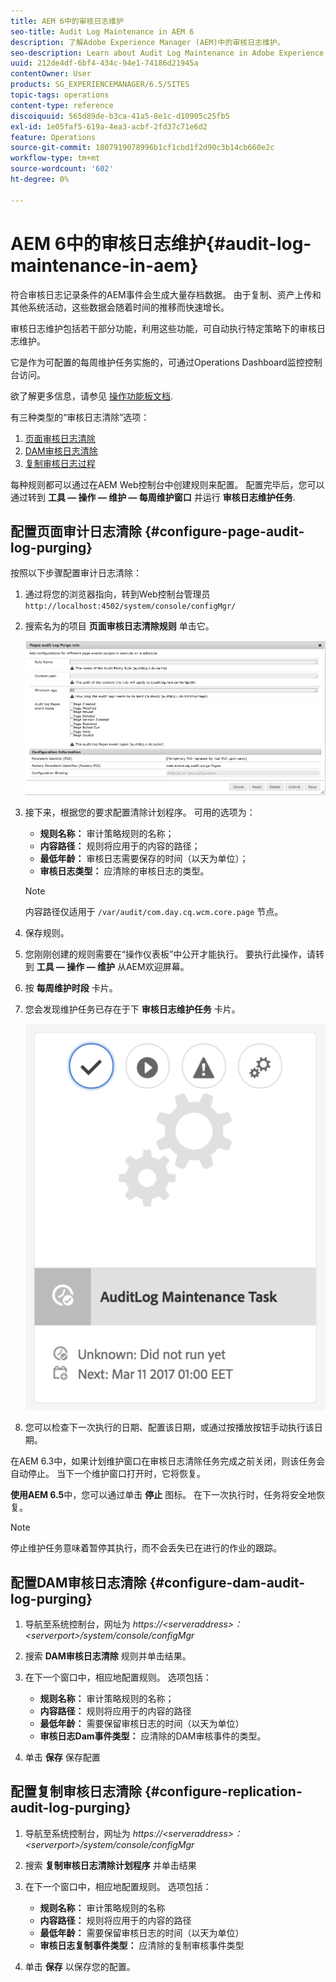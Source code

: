 ```yaml
---
title: AEM 6中的审核日志维护
seo-title: Audit Log Maintenance in AEM 6
description: 了解Adobe Experience Manager (AEM)中的审核日志维护。
seo-description: Learn about Audit Log Maintenance in Adobe Experience Manager (AEM).
uuid: 212de4df-6bf4-434c-94e1-74186d21945a
contentOwner: User
products: SG_EXPERIENCEMANAGER/6.5/SITES
topic-tags: operations
content-type: reference
discoiquuid: 565d89de-b3ca-41a5-8e1c-d10905c25fb5
exl-id: 1e05faf5-619a-4ea3-acbf-2fd37c71e6d2
feature: Operations
source-git-commit: 1807919078996b1cf1cbd1f2d90c3b14cb660e2c
workflow-type: tm+mt
source-wordcount: '602'
ht-degree: 0%

---
```


# AEM 6中的审核日志维护{#audit-log-maintenance-in-aem}

符合审核日志记录条件的AEM事件会生成大量存档数据。 由于复制、资产上传和其他系统活动，这些数据会随着时间的推移而快速增长。

审核日志维护包括若干部分功能，利用这些功能，可自动执行特定策略下的审核日志维护。

它是作为可配置的每周维护任务实施的，可通过Operations Dashboard监控控制台访问。

欲了解更多信息，请参见 [操作功能板文档](/help/sites-administering/operations-dashboard.md).

有三种类型的“审核日志清除”选项：

1. [页面审核日志清除](/help/sites-administering/operations-audit-log.md#configure-page-audit-log-purging)
1. [DAM审核日志清除](/help/sites-administering/operations-audit-log.md#configure-dam-audit-log-purging)
1. [复制审核日志过程](/help/sites-administering/operations-audit-log.md#configure-replication-audit-log-purging)

每种规则都可以通过在AEM Web控制台中创建规则来配置。 配置完毕后，您可以通过转到 **工具 — 操作 — 维护 — 每周维护窗口** 并运行 **审核日志维护任务**.

## 配置页面审计日志清除 {#configure-page-audit-log-purging}

按照以下步骤配置审计日志清除：

1. 通过将您的浏览器指向，转到Web控制台管理员 `http://localhost:4502/system/console/configMgr/`

1. 搜索名为的项目 **页面审核日志清除规则** 单击它。

   ![chlimage_1-365](assets/chlimage_1-365.png)

1. 接下来，根据您的要求配置清除计划程序。 可用的选项为：

   * **规则名称：** 审计策略规则的名称；
   * **内容路径：** 规则将应用于的内容的路径；
   * **最低年龄：** 审核日志需要保存的时间（以天为单位）；
   * **审核日志类型：** 应清除的审核日志的类型。

   >[!NOTE]
   >
   >内容路径仅适用于 `/var/audit/com.day.cq.wcm.core.page` 节点。

1. 保存规则。
1. 您刚刚创建的规则需要在“操作仪表板”中公开才能执行。 要执行此操作，请转到 **工具 — 操作 — 维护** 从AEM欢迎屏幕。

1. 按 **每周维护时段** 卡片。

1. 您会发现维护任务已存在于下 **审核日志维护任务** 卡片。

   ![chlimage_1-366](assets/chlimage_1-366.png)

1. 您可以检查下一次执行的日期、配置该日期，或通过按播放按钮手动执行该日期。

在AEM 6.3中，如果计划维护窗口在审核日志清除任务完成之前关闭，则该任务会自动停止。 当下一个维护窗口打开时，它将恢复。

**使用AEM 6.5**&#x200B;中，您可以通过单击 **停止** 图标。 在下一次执行时，任务将安全地恢复。

>[!NOTE]
>
>停止维护任务意味着暂停其执行，而不会丢失已在进行的作业的跟踪。

## 配置DAM审核日志清除 {#configure-dam-audit-log-purging}

1. 导航至系统控制台，网址为 *https://&lt;serveraddress>：&lt;serverport>/system/console/configMgr*
1. 搜索 **DAM审核日志清除** 规则并单击结果。
1. 在下一个窗口中，相应地配置规则。 选项包括：

   * **规则名称：** 审计策略规则的名称；
   * **内容路径：** 规则将应用于的内容的路径
   * **最低年龄：** 需要保留审核日志的时间（以天为单位）
   * **审核日志Dam事件类型：** 应清除的DAM审核事件的类型。

1. 单击 **保存** 保存配置

## 配置复制审核日志清除  {#configure-replication-audit-log-purging}

1. 导航至系统控制台，网址为 *https://&lt;serveraddress>：&lt;serverport>/system/console/configMgr*
1. 搜索 **复制审核日志清除计划程序** 并单击结果
1. 在下一个窗口中，相应地配置规则。 选项包括：

   * **规则名称：** 审计策略规则的名称
   * **内容路径：** 规则将应用于的内容的路径
   * **最低年龄：** 需要保留审核日志的时间（以天为单位）
   * **审核日志复制事件类型：** 应清除的复制审核事件类型

1. 单击 **保存** 以保存您的配置。
